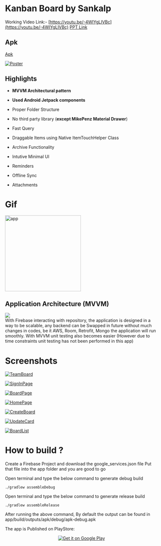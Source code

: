 
# Kanban Board by Sankalp

  Working Video Link:- [https://youtu.be/-4WIYgLIVBc](https://youtu.be/-4WIYgLIVBc)
  [PPT Link]()

  ## Apk

  [Apk](https://github.com/sankalpchauhan-me/MPTask/assets/apk/kanban.apk)

  [![Poster](assets/screenshots/KanbanBoard.png)](assets/screenshots/KanbanBoard.png)

## Highlights

- **MVVM Architectural pattern**

- **Used Android Jetpack components**

- Proper Folder Structure

- No third party library (**except MikePenz Material Drawer**)
-  Fast Query
    
-   Draggable Items using Native ItemTouchHelper Class
    
-   Archive Functionality
    
-   Intutive Minimal UI
    
-   Reminders
    
-   Offline Sync
    
-   Attachments


# Gif

<p  align="center">

<img  src="/assets/gif/app.gif"  width="250"  alt="app"/>  <br>

</p>

  

## Application Architecture (MVVM)

![](https://miro.medium.com/max/1622/1*5b-8CCT6MvQrWrep4aQUIw.png)  
With Firebase interacting with repository, the application is designed in a way to be scalable, any backend can be Swapped in future without much changes in codes, be it
AWS, Room, Retrofit, Mongo the application will run smoothly.
With MVVM unit testing also becomes easier (However due to time constraints unit testing has not been performed in this app)
  

# Screenshots

[![TeamBoard](assets/screenshots/1.jpeg)](assets/screenshots/1.jpeg)

[![SignInPage](assets/screenshots/2.jpeg)](assets/screenshots/2.jpeg)

[![BoardPage](assets/screenshots/3.jpeg)](assets/screenshots/3.jpeg)

[![HomePage](assets/screenshots/4.jpeg)](assets/screenshots/4.jpeg)

[![CreateBoard](assets/screenshots/5.jpeg)](assets/screenshots/5.jpeg)

[![UpdateCard](assets/screenshots/6.jpeg)](assets/screenshots/6.jpeg)

[![BoardList](assets/screenshots/7.jpeg)](assets/screenshots/7.jpeg)


# How to build ?

Create a Firebase Project and download the google_services.json file
Put that file into the app folder and you are good to go

Open terminal and type the below command to generate debug build

`./gradlew assembleDebug`

Open terminal and type the below command to generate release build

`./gradlew assembleRelease`

After running the above command, By default the output can be found in app/build/outputs/apk/debug/apk-debug.apk


The app is Published on PlayStore:
<p align="center">
<a href='https://play.google.com/store/apps/details?id=me.sankalpchauhan.kanbanboard'><img alt='Get it on Google Play' src='https://play.google.com/intl/en_us/badges/images/generic/en_badge_web_generic.png'/></a>
